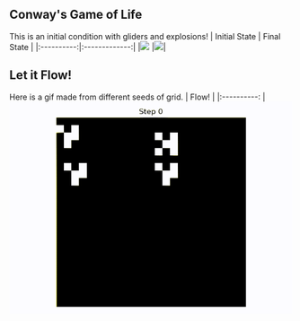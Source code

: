 ## Conway's Game of Life
This is an initial condition with gliders and explosions!
|        Initial State   | Final State |
|:----------:|:-------------:|
|![](/game_of_life/figs/step_0000.png) |![](/game_of_life/figs/step_00099.png)|

## Let it Flow!
Here is a gif made from different seeds of grid.
|        Flow! |
|:----------: |
![](/game_of_life/figs/out.gif)